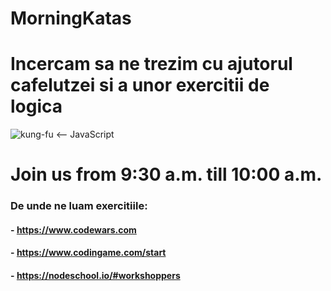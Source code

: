 # MorningKatas

# Incercam sa ne trezim cu ajutorul cafelutzei si a unor exercitii de logica

![kung-fu](https://github.com/RaresSanduConstantin/MorningKatas/blob/master/assets/kungfu.gif) <-- JavaScript
# Join us from 9:30 a.m. till 10:00 a.m.

### De unde ne luam exercitiile:
#### - https://www.codewars.com
#### - https://www.codingame.com/start
#### - https://nodeschool.io/#workshoppers